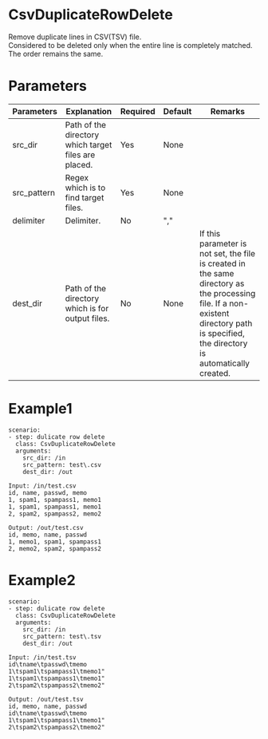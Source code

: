 # CsvDuplicateRowDelete
Remove duplicate lines in CSV(TSV) file.  
Considered to be deleted only when the entire line is completely matched.  
The order remains the same.  

# Parameters
|Parameters|Explanation|Required|Default|Remarks|
|----------|-----------|--------|-------|-------|
|src_dir|Path of the directory which target files are placed.|Yes|None||
|src_pattern|Regex which is to find target files.|Yes|None||
|delimiter|Delimiter.|No|","||
|dest_dir|Path of the directory which is for output files.|No|None|If this parameter is not set, the file is created in the same directory as the processing file. If a non-existent directory path is specified, the directory is automatically created.|

# Example1
```
scenario:
- step: dulicate row delete
  class: CsvDuplicateRowDelete
  arguments:
    src_dir: /in
    src_pattern: test\.csv
    dest_dir: /out

Input: /in/test.csv
id, name, passwd, memo 
1, spam1, spampass1, memo1
1, spam1, spampass1, memo1
2, spam2, spampass2, memo2

Output: /out/test.csv
id, memo, name, passwd
1, memo1, spam1, spampass1
2, memo2, spam2, spampass2
```

# Example2
```
scenario:
- step: dulicate row delete
  class: CsvDuplicateRowDelete
  arguments:
    src_dir: /in
    src_pattern: test\.tsv
    dest_dir: /out

Input: /in/test.tsv
id\tname\tpasswd\tmemo 
1\tspam1\tspampass1\tmemo1"
1\tspam1\tspampass1\tmemo1"
2\tspam2\tspampass2\tmemo2"

Output: /out/test.tsv
id, memo, name, passwd
id\tname\tpasswd\tmemo 
1\tspam1\tspampass1\tmemo1"
2\tspam2\tspampass2\tmemo2"
```

